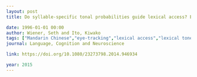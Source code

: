 ```yaml
---
layout: post
title: Do syllable-specific tonal probabilities guide lexical access? Evidence from Mandarin, Shanghai and Cantonese speakers

date: 1996-01-01 00:00
author: Wiener, Seth and Ito, Kiwako
tags: ["Mandarin Chinese","eye-tracking","lexical access","lexical tones","spoken word recognition"]
journal: Language, Cognition and Neuroscience

link: https://doi.org/10.1080/23273798.2014.946934

year: 2015
---
```



